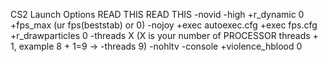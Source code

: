 CS2 Launch Options
                                           READ THIS                                                                                               READ THIS
-novid -high +r_dynamic 0 +fps_max (ur fps(beststab) or 0) -nojoy +exec autoexec.cfg +exec fps.cfg +r_drawparticles 0 -threads X (X is your number of PROCESSOR threads + 1, example 8 + 1=9 -> -threads 9) -nohltv -console +violence_hblood 0
